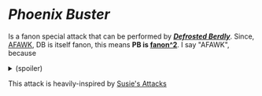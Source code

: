 # _Phoenix Buster_

Is a fanon special attack that can be performed by [_**Defrosted Berdly**_](Berdly_The_Defrosted.md). Since, [AFAWK](https://acronymfinder.com/As-Far-As-We-Know-(AFAWK).html), DB is itself fanon, this means **PB is [fanon^2](https://en.wikipedia.org/wiki/Recursion)**. I say "AFAWK", because
<details>
  <summary>
    (spoiler)
  </summary>

  future DR chapters may bring back Berdly, **even after Snowgrave**. Snowgrave is supposed to be a ["fatal"](https://deltarune.fandom.com/wiki/Snowgrave_Route#Differences) spell, but we don't know exactly how.

</details>

This attack is heavily-inspired by [Susie's Attacks](https://deltarune.fandom.com/wiki/Susie#In_Battle)
